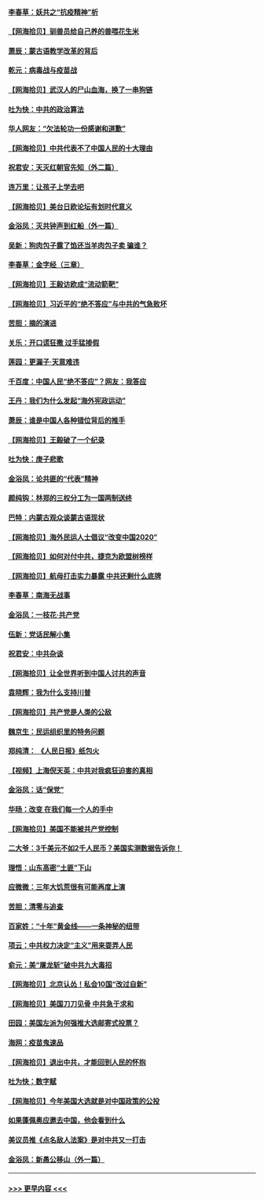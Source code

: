 #### [李春草：妖共之“抗疫精神”析](../pages/nsc993/n12395240.md?t=09110551) 
#### [【网海拾贝】驯兽员给自己养的兽喂花生米](../pages/nsc993/n12393919.md?t=09110551) 
#### [萧辰：蒙古语教学改革的背后](../pages/nsc993/n12393677.md?t=09110551) 
#### [乾元：病毒战与疫苗战](../pages/nsc993/n12393107.md?t=09110551) 
#### [【网海拾贝】武汉人的尸山血海，换了一串狗链](../pages/nsc993/n12393043.md?t=09110551) 
#### [吐为快：中共的政治算法](../pages/nsc993/n12390506.md?t=09110551) 
#### [华人网友：“欠法轮功一份感谢和道歉”](../pages/nsc993/n12390098.md?t=09110551) 
#### [【网海拾贝】中共代表不了中国人民的十大理由](../pages/nsc993/n12388155.md?t=09110551) 
#### [祝君安：天灭红朝官先知（外二篇）](../pages/nsc993/n12387957.md?t=09110551) 
#### [连万里：让孩子上学去吧](../pages/nsc993/n12385309.md?t=09110551) 
#### [【网海拾贝】美台日欧论坛有划时代意义](../pages/nsc993/n12385232.md?t=09110551) 
#### [金浴凤：灭共钟声到红船（外一篇）](../pages/nsc993/n12385154.md?t=09110551) 
#### [吴新：狗肉包子露了馅还当羊肉包子卖 骗谁？](../pages/nsc993/n12385133.md?t=09110551) 
#### [李春草：金字经（三章）](../pages/nsc993/n12383691.md?t=09110551) 
#### [【网海拾贝】王毅访欧成“流动箭靶”](../pages/nsc993/n12383338.md?t=09110551) 
#### [【网海拾贝】习近平的“绝不答应”与中共的气急败坏](../pages/nsc993/n12382819.md?t=09110551) 
#### [苦胆：摘的演进](../pages/nsc993/n12382619.md?t=09110551) 
#### [关乐：开口谎狂撒 过手猛掺假](../pages/nsc993/n12382604.md?t=09110551) 
#### [莲园：更漏子‧天意难违](../pages/nsc993/n12382598.md?t=09110551) 
#### [千百度：中国人民“绝不答应”？网友：我答应](../pages/nsc993/n12382024.md?t=09110551) 
#### [王丹：我们为什么发起“海外宪政运动”](../pages/nsc993/n12380286.md?t=09110551) 
#### [萧辰：谁是中国人各种错位背后的推手](../pages/nsc993/n12379800.md?t=09110551) 
#### [【网海拾贝】王毅破了一个纪录](../pages/nsc993/n12379251.md?t=09110551) 
#### [吐为快：庚子悲歌](../pages/nsc993/n12378821.md?t=09110551) 
#### [金浴凤：论共匪的“代表”精神](../pages/nsc993/n12377546.md?t=09110551) 
#### [颜纯钩：林郑的三权分工为一国两制送终](../pages/nsc993/n12377306.md?t=09110551) 
#### [巴特：内蒙古观众谈蒙古语现状](../pages/nsc993/n12376923.md?t=09110551) 
#### [【网海拾贝】海外民运人士倡议“改变中国2020”](../pages/nsc993/n12376682.md?t=09110551) 
#### [【网海拾贝】如何对付中共，捷克为欧盟树榜样](../pages/nsc993/n12374209.md?t=09110551) 
#### [【网海拾贝】航母打击实力暴露 中共还剩什么底牌](../pages/nsc993/n12371825.md?t=09110551) 
#### [李春草：南海无战事](../pages/nsc993/n12371159.md?t=09110551) 
#### [金浴凤：一枝花·共产党](../pages/nsc993/n12368757.md?t=09110551) 
#### [伍新：党话民解小集](../pages/nsc993/n12366907.md?t=09110551) 
#### [祝君安：中共杂谈](../pages/nsc993/n12366076.md?t=09110551) 
#### [【网海拾贝】让全世界听到中国人讨共的声音](../pages/nsc993/n12365569.md?t=09110551) 
#### [袁晓辉：我为什么支持川普](../pages/nsc993/n12362670.md?t=09110551) 
#### [【网海拾贝】共产党是人类的公敌](../pages/nsc993/n12363182.md?t=09110551) 
#### [魏京生：民运组织里的特务问题](../pages/nsc993/n12363010.md?t=09110551) 
#### [郑纯清： 《人民日报》纸包火](../pages/nsc993/n12362706.md?t=09110551) 
#### [【视频】上海倪天英：中共对我疯狂迫害的真相](../pages/nsc993/n12356341.md?t=09110551) 
#### [金浴凤：话“保党”](../pages/nsc993/n12361867.md?t=09110551) 
#### [华旸：改变 在我们每一个人的手中](../pages/nsc993/n12361774.md?t=09110551) 
#### [【网海拾贝】美国不能被共产党控制](../pages/nsc993/n12360271.md?t=09110551) 
#### [二大爷：3千美元不如2千人民币？美国实测数据告诉你！](../pages/nsc993/n12358563.md?t=09110551) 
#### [理悟：山东高密“土匪”下山](../pages/nsc993/n12358535.md?t=09110551) 
#### [应微微：三年大饥荒很有可能再度上演](../pages/nsc993/n12358523.md?t=09110551) 
#### [苦胆：清零与追查](../pages/nsc993/n12358501.md?t=09110551) 
#### [百家姓：“十年”黄金线——一条神秘的纽带](../pages/nsc993/n12358319.md?t=09110551) 
#### [项云：中共权力决定“主义”用来耍弄人民](../pages/nsc993/n12358172.md?t=09110551) 
#### [俞元：美“屠龙斩”破中共九大毒招](../pages/nsc993/n12357822.md?t=09110551) 
#### [【网海拾贝】北京认怂！私会10国“改过自新”](../pages/nsc993/n12357784.md?t=09110551) 
#### [【网海拾贝】美国刀刀见骨 中共急于求和](../pages/nsc993/n12355511.md?t=09110551) 
#### [田园：美国左派为何强推大选邮寄式投票？](../pages/nsc993/n12352963.md?t=09110551) 
#### [海网：疫苗鬼速品](../pages/nsc993/n12354438.md?t=09110551) 
#### [【网海拾贝】退出中共，才能回到人民的怀抱](../pages/nsc993/n12352634.md?t=09110551) 
#### [吐为快：数字赋](../pages/nsc993/n12352317.md?t=09110551) 
#### [【网海拾贝】今年美国大选就是对中国政策的公投](../pages/nsc993/n12350973.md?t=09110551) 
#### [如果蓬佩奥应邀去中国，他会看到什么](../pages/nsc993/n12350945.md?t=09110551) 
#### [美议员推《点名敌人法案》是对中共又一打击](../pages/nsc993/n12350765.md?t=09110551) 
#### [金浴凤：新愚公移山（外一篇）](../pages/nsc993/n12350253.md?t=09110551) 

----
#### [ >>> 更早内容 <<< ](../indexes/nsc993-earlier.md)

